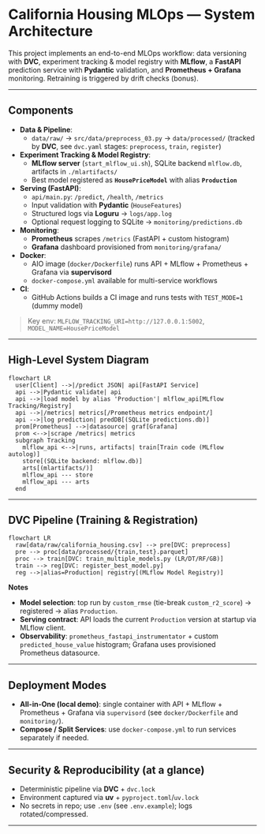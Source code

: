 # California Housing MLOps — System Architecture

This project implements an end-to-end MLOps workflow: data versioning with **DVC**, experiment tracking & model registry with **MLflow**, a **FastAPI** prediction service with **Pydantic** validation, and **Prometheus + Grafana** monitoring. Retraining is triggered by drift checks (bonus).

---

## Components

- **Data & Pipeline**:  
  - `data/raw/` → `src/data/preprocess_03.py` → `data/processed/` (tracked by **DVC**, see `dvc.yaml` stages: `preprocess`, `train`, `register`)
- **Experiment Tracking & Model Registry**:  
  - **MLflow server** (`start_mlflow_ui.sh`), SQLite backend `mlflow.db`, artifacts in `./mlartifacts/`  
  - Best model registered as **`HousePriceModel`** with alias **`Production`**
- **Serving (FastAPI)**:  
  - `api/main.py`: `/predict`, `/health`, `/metrics`  
  - Input validation with **Pydantic** (`HouseFeatures`)  
  - Structured logs via **Loguru** → `logs/app.log`  
  - Optional request logging to SQLite → `monitoring/predictions.db`
- **Monitoring**:  
  - **Prometheus** scrapes `/metrics` (FastAPI + custom histogram)  
  - **Grafana** dashboard provisioned from `monitoring/grafana/`
- **Docker**:  
  - AIO image (`docker/Dockerfile`) runs API + MLflow + Prometheus + Grafana via **supervisord**  
  - `docker-compose.yml` available for multi-service workflows
- **CI**:  
  - GitHub Actions builds a CI image and runs tests with `TEST_MODE=1` (dummy model)

> Key env: `MLFLOW_TRACKING_URI=http://127.0.0.1:5002`, `MODEL_NAME=HousePriceModel`

---

## High-Level System Diagram

```mermaid
flowchart LR
  user[Client] -->|/predict JSON| api[FastAPI Service]
  api -->|Pydantic validate| api
  api -->|load model by alias 'Production'| mlflow_api[MLflow Tracking/Registry]
  api -->|/metrics| metrics[/Prometheus metrics endpoint/]
  api -->|log prediction| predDB[(SQLite predictions.db)]
  prom[Prometheus] -->|datasource| graf[Grafana]
  prom <-->|scrape /metrics| metrics
  subgraph Tracking
    mlflow_api <-->|runs, artifacts| train[Train code (MLflow autolog)]
    store[(SQLite backend: mlflow.db)]
    arts[(mlartifacts/)]
    mlflow_api --- store
    mlflow_api --- arts
  end
````

---

## DVC Pipeline (Training & Registration)

```mermaid
flowchart LR
  raw[data/raw/california_housing.csv] --> pre[DVC: preprocess]
  pre --> proc[data/processed/{train,test}.parquet]
  proc --> train[DVC: train_multiple_models.py (LR/DT/RF/GB)]
  train --> reg[DVC: register_best_model.py]
  reg -->|alias=Production| registry[(MLflow Model Registry)]
```

**Notes**

* **Model selection**: top run by `custom_rmse` (tie-break `custom_r2_score`) → registered → alias `Production`.
* **Serving contract**: API loads the current `Production` version at startup via MLflow client.
* **Observability**: `prometheus_fastapi_instrumentator` + custom `predicted_house_value` histogram; Grafana uses provisioned Prometheus datasource.

---

## Deployment Modes

* **All-in-One (local demo)**: single container with API + MLflow + Prometheus + Grafana via `supervisord` (see `docker/Dockerfile` and `monitoring/`).
* **Compose / Split Services**: use `docker-compose.yml` to run services separately if needed.

---

## Security & Reproducibility (at a glance)

* Deterministic pipeline via **DVC** + `dvc.lock`
* Environment captured via **uv** + `pyproject.toml`/`uv.lock`
* No secrets in repo; use `.env` (see `.env.example`); logs rotated/compressed.

---
